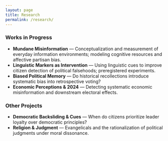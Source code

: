 ```yaml
---
layout: page
title: Research
permalink: /research/
---
```


### Works in Progress
- **Mundane Misinformation** — Conceptualization and measurement of everyday information environments; modeling cognitive resources and affective partisan bias.
- **Linguistic Markers as Intervention** — Using linguistic cues to improve citizen detection of political falsehoods; preregistered experiments.
- **Biased Political Memory** — Do historical recollections introduce systematic bias into retrospective voting?
- **Economic Perceptions & 2024** — Detecting systematic economic misinformation and downstream electoral effects.

### Other Projects
- **Democratic Backsliding & Cues** — When do citizens prioritize leader loyalty over democratic principles?
- **Religion & Judgment** — Evangelicals and the rationalization of political judgments under moral dissonance.
